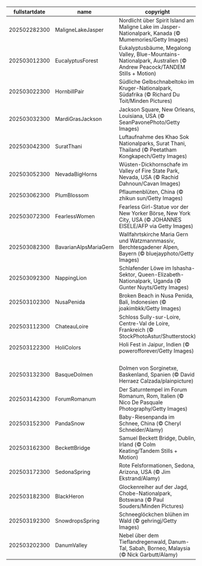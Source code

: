 |fullstartdate|name|copyright|title|image|
|--|--|--|--|--|
202502282300|MaligneLakeJasper|Nordlicht über Spirit Island am Maligne Lake im Jasper-Nationalpark, Kanada (© Mumemories/Getty Images)|Himmlische Lichtspiele|![](/de-DE/2025/03/202502282300MaligneLakeJasper.jpg)|
202503012300|EucalyptusForest|Eukalyptusbäume, Megalong Valley, Blue-Mountains-Nationalpark, Australien (© Andrew Peacock/TANDEM Stills + Motion)|Duft der Stille|![](/de-DE/2025/03/202503012300EucalyptusForest.jpg)|
202503022300|HornbillPair|Südliche Gelbschnabeltoko im Kruger-Nationalpark, Südafrika (© Richard Du Toit/Minden Pictures)|Federn und Freiheit|![](/de-DE/2025/03/202503022300HornbillPair.jpg)|
202503032300|MardiGrasJackson|Jackson Square, New Orleans, Louisiana, USA (© SeanPavonePhoto/Getty Images)|Kein gewöhnlicher Dienstag|![](/de-DE/2025/03/202503032300MardiGrasJackson.jpg)|
202503042300|SuratThani|Luftaufnahme des Khao Sok Nationalparks, Surat Thani, Thailand (© Peetatham Kongkapech/Getty Images)|Stille Wasser, tiefe Magie|![](/de-DE/2025/03/202503042300SuratThani.jpg)|
202503052300|NevadaBigHorns|Wüsten-Dickhornschafe im Valley of Fire State Park, Nevada, USA (© Rachid Dahnoun/Cavan Images)|Mutige Kletterer|![](/de-DE/2025/03/202503052300NevadaBigHorns.jpg)|
202503062300|PlumBlossom|Pflaumenblüten, China (© zhikun sun/Getty Images)|Duftendes Blütenmeer|![](/de-DE/2025/03/202503062300PlumBlossom.jpg)|
202503072300|FearlessWomen|Fearless Girl-Statue vor der New Yorker Börse, New York City, USA (© JOHANNES EISELE/AFP via Getty Images)|Furchtlose Entschlossenheit|![](/de-DE/2025/03/202503072300FearlessWomen.jpg)|
202503082300|BavarianAlpsMariaGern|Wallfahrtskirche Maria Gern und Watzmannmassiv, Berchtesgadener Alpen, Bayern (© bluejayphoto/Getty Images)|Bayerische Postkartenidylle|![](/de-DE/2025/03/202503082300BavarianAlpsMariaGern.jpg)|
202503092300|NappingLion|Schlafender Löwe im Ishasha-Sektor, Queen-Elizabeth-Nationalpark, Uganda (© Gunter Nuyts/Getty Images)|Schlummender König der Wildnis|![](/de-DE/2025/03/202503092300NappingLion.jpg)|
202503102300|NusaPenida|Broken Beach in Nusa Penida, Bali, Indonesien (© joakimbkk/Getty Images)|Das blaue Paradies|![](/de-DE/2025/03/202503102300NusaPenida.jpg)|
202503112300|ChateauLoire|Schloss Sully-sur-Loire, Centre-Val de Loire, Frankreich (© StockPhotoAstur/Shutterstock)|Mächtiges Erbe|![](/de-DE/2025/03/202503112300ChateauLoire.jpg)|
202503122300|HoliColors|Holi Fest in Jaipur, Indien (© powerofforever/Getty Images)|Ein Meer aus Farben|![](/de-DE/2025/03/202503122300HoliColors.jpg)|
||||![](/de-DE/2025/03/.jpg)|
202503132300|BasqueDolmen|Dolmen von Sorginetxe, Baskenland, Spanien (© David Herraez Calzada/plainpicture)|Pi am Himmel|![](/de-DE/2025/03/202503132300BasqueDolmen.jpg)|
202503142300|ForumRomanum|Der Saturntempel im Forum Romanum, Rom, Italien (© Nico De Pasquale Photography/Getty Images)|Majestätische Säulen|![](/de-DE/2025/03/202503142300ForumRomanum.jpg)|
202503152300|PandaSnow|Baby-Riesenpanda im Schnee, China (© Cheryl Schneider/Alamy)|Schwarz-weiße Winterfreude|![](/de-DE/2025/03/202503152300PandaSnow.jpg)|
202503162300|BeckettBridge|Samuel Beckett Bridge, Dublin, Irland (© Colm Keating/Tandem Stills + Motion)|Grün, soweit das Auge reicht|![](/de-DE/2025/03/202503162300BeckettBridge.jpg)|
202503172300|SedonaSpring|Rote Felsformationen, Sedona, Arizona, USA (© Jim Ekstrand/Alamy)|Heilende Energieoase|![](/de-DE/2025/03/202503172300SedonaSpring.jpg)|
202503182300|BlackHeron|Glockenreiher auf der Jagd, Chobe-Nationalpark, Botswana (© Paul Souders/Minden Pictures)|Schirm-Manöver|![](/de-DE/2025/03/202503182300BlackHeron.jpg)|
202503192300|SnowdropsSpring|Schneeglöckchen blühen im Wald (© gehringj/Getty Images)|Der Frühling erwacht|![](/de-DE/2025/03/202503192300SnowdropsSpring.jpg)|
202503202300|DanumValley|Nebel über dem Tieflandregenwald, Danum-Tal, Sabah, Borneo, Malaysia (© Nick Garbutt/Alamy)|Hoch lebe der Wald|![](/de-DE/2025/03/202503202300DanumValley.jpg)|

